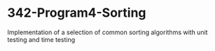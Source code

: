 # 342-Program4-Sorting
Implementation of a selection of common sorting algorithms with unit testing and time testing
